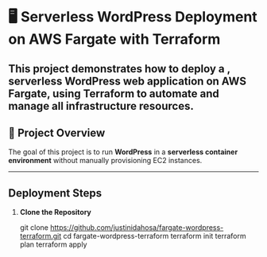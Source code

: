 # 🖥️ Serverless WordPress Deployment on AWS Fargate with Terraform

This project demonstrates how to deploy a , **serverless WordPress web application** on **AWS Fargate**, using **Terraform** to automate and manage all infrastructure resources.  
---

## 🚀 Project Overview

The goal of this project is to run **WordPress** in a **serverless container environment** without manually provisioning EC2 instances.  


---

## Deployment Steps

1. **Clone the Repository**

   git clone https://github.com/justinidahosa/fargate-wordpress-terraform.git
   cd fargate-wordpress-terraform
   terraform init
   terraform plan
   terraform apply
